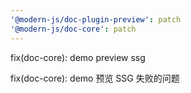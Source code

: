```yaml
---
'@modern-js/doc-plugin-preview': patch
'@modern-js/doc-core': patch
---
```


fix(doc-core): demo preview ssg

fix(doc-core): demo 预览 SSG 失败的问题
